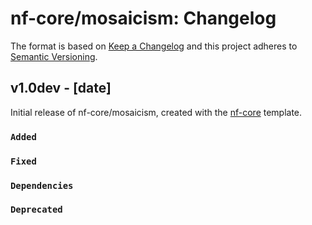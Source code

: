 # nf-core/mosaicism: Changelog

The format is based on [Keep a Changelog](https://keepachangelog.com/en/1.0.0/)
and this project adheres to [Semantic Versioning](https://semver.org/spec/v2.0.0.html).

## v1.0dev - [date]

Initial release of nf-core/mosaicism, created with the [nf-core](https://nf-co.re/) template.

### `Added`

### `Fixed`

### `Dependencies`

### `Deprecated`
